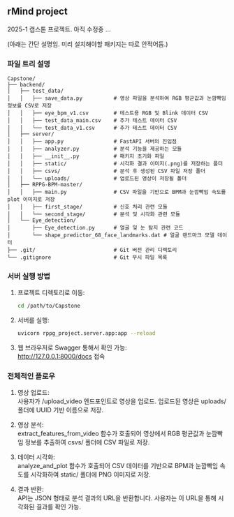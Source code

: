 ## rMind project

2025-1 캡스톤 프로젝트. 아직 수정중 ...

(아래는 간단 설명임. 미리 설치해야할 패키지는 따로 안적어둠.)

### 파일 트리 설명

```
Capstone/
├── backend/
│   ├── test_data/
│   │   ├── save_data.py          # 영상 파일을 분석하여 RGB 평균값과 눈깜빡임 정보를 CSV로 저장
│   │   ├── eye_bpm_v1.csv        # 테스트용 RGB 및 Blink 데이터 CSV
│   │   ├── test_data_main.csv    # 추가 테스트 데이터 CSV
│   │   └── test_data_v1.csv      # 추가 테스트 데이터 CSV
│   ├── server/
│   │   ├── app.py                # FastAPI 서버의 진입점
│   │   ├── analyzer.py           # 분석 기능을 제공하는 모듈
│   │   ├── __init__.py           # 패키지 초기화 파일
│   │   ├── static/               # 시각화 결과 이미지(.png)를 저장하는 폴더
│   │   ├── csvs/                 # 분석 후 생성된 CSV 파일 저장 폴더
│   │   └── uploads/              # 업로드된 영상이 저장될 폴더
│   ├── RPPG-BPM-master/
│   │   ├── main.py               # CSV 파일을 기반으로 BPM과 눈깜빡임 속도를 plot 이미지로 저장
│   │   ├── first_stage/          # 신호 처리 관련 모듈
│   │   └── second_stage/         # 분석 및 시각화 관련 모듈
│   └── Eye_detection/
│       ├── Eye_detection.py      # 얼굴 및 눈 탐지 관련 코드
│       └── shape_predictor_68_face_landmarks.dat # 얼굴 랜드마크 모델 데이터
├── .git/                         # Git 버전 관리 디렉토리
└── .gitignore                    # Git 무시 파일 목록
```

### 서버 실행 방법

1. 프로젝트 디렉토리로 이동:
   ```bash
   cd /path/to/Capstone
   ```
2. 서버를 실행:
   ```bash
   uvicorn rppg_project.server.app:app --reload
   ```
3. 웹 브라우저로 Swagger 통해서 확인 가능:  
   http://127.0.0.1:8000/docs 접속

### 전체적인 플로우

1. 영상 업로드:  
   사용자가 /upload_video 엔드포인트로 영상을 업로드.
   업로드된 영상은 uploads/ 폴더에 UUID 기반 이름으로 저장.

2. 영상 분석:  
   extract_features_from_video 함수가 호출되어 영상에서 RGB 평균값과 눈깜빡임 정보를 추출하여 csvs/ 폴더에 CSV 파일로 저장.

3. 데이터 시각화:  
   analyze_and_plot 함수가 호출되어 CSV 데이터를 기반으로 BPM과 눈깜빡임 속도를 시각화하여 static/ 폴더에 PNG 이미지로 저장.

4. 결과 반환:  
   API는 JSON 형태로 분석 결과의 URL을 반환합니다. 사용자는 이 URL을 통해 시각화된 결과를 확인 가능.
